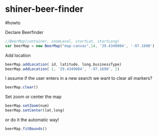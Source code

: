 shiner-beer-finder
==================

#howto

Declare Beerfinder
```js
//BeerMap(container, zoomLevel, startLat, startLong)
var beerMap = new BeerMap("map-canvas",14, '29.4349004', '-97.1690')
```

Add location
```js
beerMap.addLocation( id, latitude, long,businessType)
beerMap.addLocation( 1, '29.4349004', '-97.1690', 1)
```


I assume if the user enters in a new search we want to clear all markers?
```js
beerMap.clear()
```

Set zoom or center the map
```js
beerMap.setZoom(num)
beerMap.setCenter(lat,long)
```

or do it the automatic way!
```js
beerMap.fitBounds()
```